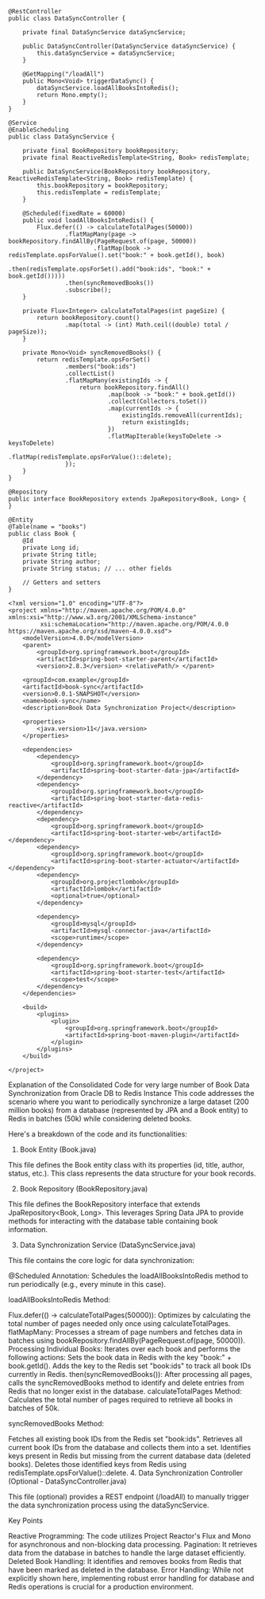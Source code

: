 ```
@RestController 
public class DataSyncController {

    private final DataSyncService dataSyncService;

    public DataSyncController(DataSyncService dataSyncService) {
        this.dataSyncService = dataSyncService;
    }

    @GetMapping("/loadAll")
    public Mono<Void> triggerDataSync() {
        dataSyncService.loadAllBooksIntoRedis();
        return Mono.empty();
    }
}
```
```
@Service
@EnableScheduling
public class DataSyncService {

    private final BookRepository bookRepository;
    private final ReactiveRedisTemplate<String, Book> redisTemplate;

    public DataSyncService(BookRepository bookRepository, ReactiveRedisTemplate<String, Book> redisTemplate) {
        this.bookRepository = bookRepository;
        this.redisTemplate = redisTemplate;
    }

    @Scheduled(fixedRate = 60000)
    public void loadAllBooksIntoRedis() {
        Flux.defer(() -> calculateTotalPages(50000))
                .flatMapMany(page -> bookRepository.findAllBy(PageRequest.of(page, 50000))
                        .flatMap(book -> redisTemplate.opsForValue().set("book:" + book.getId(), book)
                                .then(redisTemplate.opsForSet().add("book:ids", "book:" + book.getId()))))
                .then(syncRemovedBooks())
                .subscribe();
    }

    private Flux<Integer> calculateTotalPages(int pageSize) {
        return bookRepository.count()
                .map(total -> (int) Math.ceil((double) total / pageSize));
    }

    private Mono<Void> syncRemovedBooks() {
        return redisTemplate.opsForSet()
                .members("book:ids")
                .collectList()
                .flatMapMany(existingIds -> {
                    return bookRepository.findAll()
                            .map(book -> "book:" + book.getId())
                            .collect(Collectors.toSet())
                            .map(currentIds -> {
                                existingIds.removeAll(currentIds);
                                return existingIds;
                            })
                            .flatMapIterable(keysToDelete -> keysToDelete)
                            .flatMap(redisTemplate.opsForValue()::delete);
                });
    }
}
```
```
@Repository
public interface BookRepository extends JpaRepository<Book, Long> {
}
```
```
@Entity
@Table(name = "books")
public class Book {
    @Id
    private Long id;
    private String title;
    private String author;
    private String status; // ... other fields

    // Getters and setters
}
```

```
<?xml version="1.0" encoding="UTF-8"?>
<project xmlns="http://maven.apache.org/POM/4.0.0" xmlns:xsi="http://www.w3.org/2001/XMLSchema-instance"
         xsi:schemaLocation="http://maven.apache.org/POM/4.0.0 https://maven.apache.org/xsd/maven-4.0.0.xsd">
    <modelVersion>4.0.0</modelVersion>
    <parent>
        <groupId>org.springframework.boot</groupId>
        <artifactId>spring-boot-starter-parent</artifactId>
        <version>2.8.3</version> <relativePath/> </parent>

    <groupId>com.example</groupId>
    <artifactId>book-sync</artifactId>
    <version>0.0.1-SNAPSHOT</version>
    <name>book-sync</name>
    <description>Book Data Synchronization Project</description>

    <properties>
        <java.version>11</java.version>
    </properties>

    <dependencies>
        <dependency>
            <groupId>org.springframework.boot</groupId>
            <artifactId>spring-boot-starter-data-jpa</artifactId>
        </dependency>
        <dependency>
            <groupId>org.springframework.boot</groupId>
            <artifactId>spring-boot-starter-data-redis-reactive</artifactId>
        </dependency>
        <dependency>
            <groupId>org.springframework.boot</groupId>
            <artifactId>spring-boot-starter-web</artifactId> </dependency>
        <dependency>
            <groupId>org.springframework.boot</groupId>
            <artifactId>spring-boot-starter-actuator</artifactId> </dependency>
        <dependency>
            <groupId>org.projectlombok</groupId>
            <artifactId>lombok</artifactId>
            <optional>true</optional>
        </dependency>

        <dependency>
            <groupId>mysql</groupId>
            <artifactId>mysql-connector-java</artifactId>
            <scope>runtime</scope>
        </dependency>

        <dependency>
            <groupId>org.springframework.boot</groupId>
            <artifactId>spring-boot-starter-test</artifactId>
            <scope>test</scope>
        </dependency>
    </dependencies>

    <build>
        <plugins>
            <plugin>
                <groupId>org.springframework.boot</groupId>
                <artifactId>spring-boot-maven-plugin</artifactId>
            </plugin>
        </plugins>
    </build>

</project>
```

Explanation of the Consolidated Code for very large number of Book Data Synchronization from Oracle DB to Redis Instance
This code addresses the scenario where you want to periodically synchronize a large dataset (200 million books) from a database (represented by JPA and a Book entity) to Redis in batches (50k) while considering deleted books.

Here's a breakdown of the code and its functionalities:

1. Book Entity (Book.java)

This file defines the Book entity class with its properties (id, title, author, status, etc.). This class represents the data structure for your book records.

2. Book Repository (BookRepository.java)

This file defines the BookRepository interface that extends JpaRepository<Book, Long>. This leverages Spring Data JPA to provide methods for interacting with the database table containing book information.

3. Data Synchronization Service (DataSyncService.java)

This file contains the core logic for data synchronization:

@Scheduled Annotation: Schedules the loadAllBooksIntoRedis method to run periodically (e.g., every minute in this case).

loadAllBooksIntoRedis Method:

Flux.defer(() -> calculateTotalPages(50000)): Optimizes by calculating the total number of pages needed only once using calculateTotalPages.
flatMapMany: Processes a stream of page numbers and fetches data in batches using bookRepository.findAllBy(PageRequest.of(page, 50000)).
Processing Individual Books: Iterates over each book and performs the following actions:
Sets the book data in Redis with the key "book:" + book.getId().
Adds the key to the Redis set "book:ids" to track all book IDs currently in Redis.
then(syncRemovedBooks()): After processing all pages, calls the syncRemovedBooks method to identify and delete entries from Redis that no longer exist in the database.
calculateTotalPages Method: Calculates the total number of pages required to retrieve all books in batches of 50k.

syncRemovedBooks Method:

Fetches all existing book IDs from the Redis set "book:ids".
Retrieves all current book IDs from the database and collects them into a set.
Identifies keys present in Redis but missing from the current database data (deleted books).
Deletes those identified keys from Redis using redisTemplate.opsForValue()::delete.
4. Data Synchronization Controller (Optional - DataSyncController.java)

This file (optional) provides a REST endpoint (/loadAll) to manually trigger the data synchronization process using the dataSyncService.

Key Points

Reactive Programming: The code utilizes Project Reactor's Flux and Mono for asynchronous and non-blocking data processing.
Pagination: It retrieves data from the database in batches to handle the large dataset efficiently.
Deleted Book Handling: It identifies and removes books from Redis that have been marked as deleted in the database.
Error Handling: While not explicitly shown here, implementing robust error handling for database and Redis operations is crucial for a production environment.
